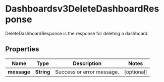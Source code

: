 

# Dashboardsv3DeleteDashboardResponse

DeleteDashboardResponse is the response for deleting a dashboard.

## Properties

| Name | Type | Description | Notes |
|------------ | ------------- | ------------- | -------------|
|**message** | **String** | Success or error message. |  [optional] |



